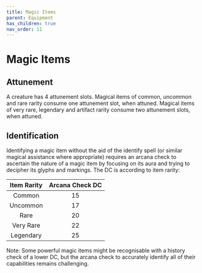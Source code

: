 ```yaml
---
title: Magic Items
parent: Equipment
has_children: true
nav_order: 11
---
```


# Magic Items

## Attunement
A creature has 4 attunement slots. Magical items of common, uncommon and rare rarity consume one attunement slot, when attuned. Magical items of very rare, legendary and artifact rarity consume two attunement slots, when attuned.

## Identification
Identifying a magic item without the aid of the identify spell (or similar magical assistance where appropriate) requires an arcana check to ascertain the nature of a magic item by focusing on its aura and trying to decipher its glyphs and markings. The DC is according to item rarity:

| Item Rarity | Arcana Check DC |
|:---:|:-----------:|
|  Common  | 15 |
|  Uncommon  | 17 |
|  Rare  | 20 |
|  Very Rare  | 22 |
|  Legendary  | 25 |

Note: Some powerful magic items might be recognisable with a history check of a lower DC, but the arcana check to accurately identify all of their capabilities remains challenging.
